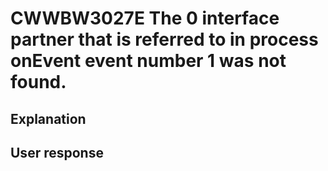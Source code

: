 # CWWBW3027E The 0 interface partner that is referred to in process onEvent event number 1 was not found.

## Explanation

## User response